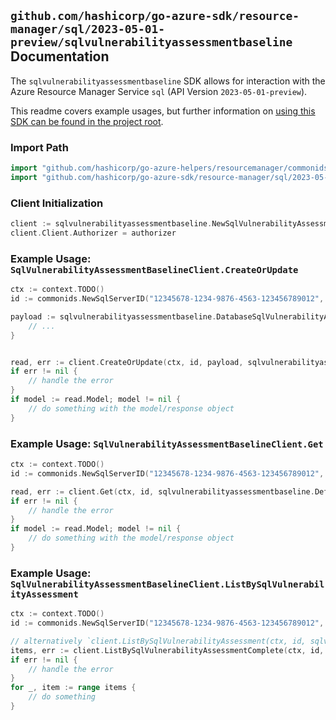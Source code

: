 
## `github.com/hashicorp/go-azure-sdk/resource-manager/sql/2023-05-01-preview/sqlvulnerabilityassessmentbaseline` Documentation

The `sqlvulnerabilityassessmentbaseline` SDK allows for interaction with the Azure Resource Manager Service `sql` (API Version `2023-05-01-preview`).

This readme covers example usages, but further information on [using this SDK can be found in the project root](https://github.com/hashicorp/go-azure-sdk/tree/main/docs).

### Import Path

```go
import "github.com/hashicorp/go-azure-helpers/resourcemanager/commonids"
import "github.com/hashicorp/go-azure-sdk/resource-manager/sql/2023-05-01-preview/sqlvulnerabilityassessmentbaseline"
```


### Client Initialization

```go
client := sqlvulnerabilityassessmentbaseline.NewSqlVulnerabilityAssessmentBaselineClientWithBaseURI("https://management.azure.com")
client.Client.Authorizer = authorizer
```


### Example Usage: `SqlVulnerabilityAssessmentBaselineClient.CreateOrUpdate`

```go
ctx := context.TODO()
id := commonids.NewSqlServerID("12345678-1234-9876-4563-123456789012", "example-resource-group", "serverValue")

payload := sqlvulnerabilityassessmentbaseline.DatabaseSqlVulnerabilityAssessmentRuleBaselineListInput{
	// ...
}


read, err := client.CreateOrUpdate(ctx, id, payload, sqlvulnerabilityassessmentbaseline.DefaultCreateOrUpdateOperationOptions())
if err != nil {
	// handle the error
}
if model := read.Model; model != nil {
	// do something with the model/response object
}
```


### Example Usage: `SqlVulnerabilityAssessmentBaselineClient.Get`

```go
ctx := context.TODO()
id := commonids.NewSqlServerID("12345678-1234-9876-4563-123456789012", "example-resource-group", "serverValue")

read, err := client.Get(ctx, id, sqlvulnerabilityassessmentbaseline.DefaultGetOperationOptions())
if err != nil {
	// handle the error
}
if model := read.Model; model != nil {
	// do something with the model/response object
}
```


### Example Usage: `SqlVulnerabilityAssessmentBaselineClient.ListBySqlVulnerabilityAssessment`

```go
ctx := context.TODO()
id := commonids.NewSqlServerID("12345678-1234-9876-4563-123456789012", "example-resource-group", "serverValue")

// alternatively `client.ListBySqlVulnerabilityAssessment(ctx, id, sqlvulnerabilityassessmentbaseline.DefaultListBySqlVulnerabilityAssessmentOperationOptions())` can be used to do batched pagination
items, err := client.ListBySqlVulnerabilityAssessmentComplete(ctx, id, sqlvulnerabilityassessmentbaseline.DefaultListBySqlVulnerabilityAssessmentOperationOptions())
if err != nil {
	// handle the error
}
for _, item := range items {
	// do something
}
```
